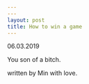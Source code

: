```yaml
---
---
layout: post
title: How to win a game
---
```


06.03.2019

You son of a bitch.

written by Min with love.